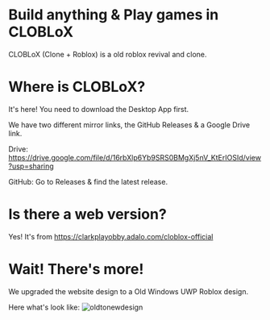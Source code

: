 # Build anything & Play games in CLOBLoX
CLOBLoX (Clone + Roblox) is a old roblox revival and clone.

# Where is CLOBLoX?
It's here! You need to download the Desktop App first.

We have two different mirror links, the GitHub Releases & a Google Drive link.

Drive: https://drive.google.com/file/d/16rbXlp6Yb9SRS0BMgXj5nV_KtErIOSId/view?usp=sharing

GitHub: Go to Releases & find the latest release.

# Is there a web version?
Yes! It's from https://clarkplayobby.adalo.com/cloblox-official

# Wait! There's more!
We upgraded the website design to a Old Windows UWP Roblox design.

Here what's look like:
![oldtonewdesign](https://github.com/clarkplaydroid/cloblox/assets/88326408/af22fc58-41a1-4efe-b5de-30f2beb2f9e6)
